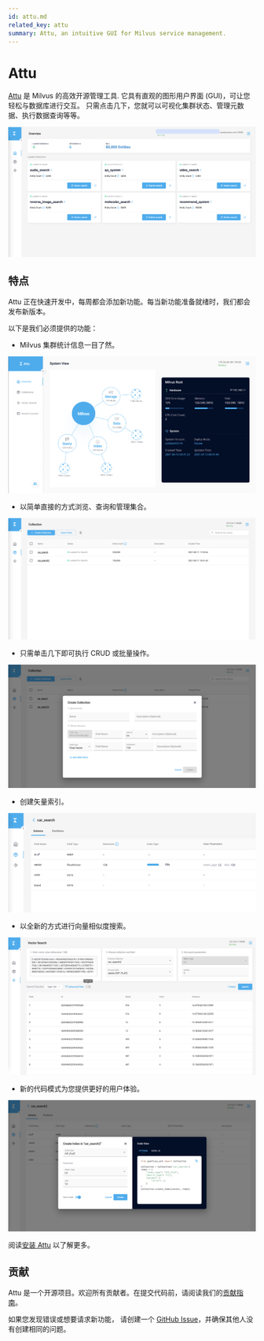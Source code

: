 ```yaml
---
id: attu.md
related_key: attu
summary: Attu, an intuitive GUI for Milvus service management.
---
```


# Attu

[Attu](https://github.com/zilliztech/attu) 是 Milvus 的高效开源管理工具. 它具有直观的图形用户界面 (GUI)，可让您轻松与数据库进行交互。 只需点击几下，您就可以可视化集群状态、管理元数据、执行数据查询等等。

![Attu_overview](../../../../assets/attu/insight_overview.png)

## 特点

Attu 正在快速开发中，每周都会添加新功能。每当新功能准备就绪时，我们都会发布新版本。

以下是我们必须提供的功能：

- Milvus 集群统计信息一目了然。

![view_cluster_statistics](../../../../assets/attu/view_cluster_statistics.png)

- 以简单直接的方式浏览、查询和管理集合。

![manage_collections](../../../../assets/attu/manage_collections.png)

- 只需单击几下即可执行 CRUD 或批量操作。

![attu_operations](../../../../assets/attu/insight_operations.png)

- 创建矢量索引。

![attu_create_index](../../../../assets/attu/insight_create_index.png)

- 以全新的方式进行向量相似度搜索。

![attu_conduct_search](../../../../assets/attu/insight_conduct_search.png)

- 新的代码模式为您提供更好的用户体验。

![code_mode](../../../../assets/attu/code_mode.png)

阅读[安装 Attu](attu_install-docker.md) 以了解更多。

## 贡献

Attu 是一个开源项目。欢迎所有贡献者。在提交代码前，请阅读我们的[贡献指南](https://github.com/zilliztech/attu)。

如果您发现错误或想要请求新功能， 请创建一个 [GitHub Issue](https://github.com/zilliztech/attu)，并确保其他人没有创建相同的问题。
